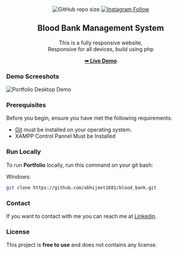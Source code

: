 <div align="center">
  
  ![GitHub repo size](https://img.shields.io/github/repo-size/abhijeet1681/blood_bank)
  [![Instagram Follow](https://img.shields.io/badge/-Instagram-FF1494)](https://instagram.com/developer_abhii?igshid=ZDdkNTZiNTM=)


  <h2 align="center">Blood Bank Management System</h2>

  This is a fully responsive website, <br />Responsive for all devices, build using php

  <a href="#"><strong>➥ Live Demo</strong></a>

</div>

### Demo Screeshots

![Portfolio Desktop Demo](aj.png "Desktop Demo")


### Prerequisites

Before you begin, ensure you have met the following requirements:

* [Git](https://git-scm.com/downloads "Download Git") must be installed on your operating system.
* XAMPP Control Pannel Must be Installed 

### Run Locally

To run **Portfolio** locally, run this command on your git bash:

Windows:

```bash
git clone https://github.com/abhijeet1681/blood_bank.git
```

### Contact

If you want to contact with me you can reach me at [Linkedin](www.linkedin.com/in/abhijeet-jadhav-30b625211).

### License

This project is **free to use** and does not contains any license.
